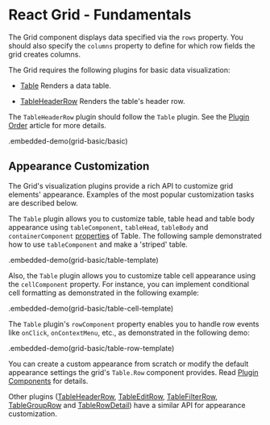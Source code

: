 # React Grid - Fundamentals

The Grid component displays data specified via the `rows` property. You should also specify the `columns` property to define for which row fields the grid creates columns.

The Grid requires the following plugins for basic data visualization:

- [Table](../reference/table.md)
  Renders a data table.

- [TableHeaderRow](../reference/table-header-row.md)
  Renders the table's header row.

The `TableHeaderRow` plugin should follow the `Table` plugin. See the [Plugin Order](plugin-overview.md#plugin-order) article for more details.

.embedded-demo(grid-basic/basic)

## Appearance Customization

The Grid's visualization plugins provide a rich API to customize grid elements' appearance. Examples of the most popular customization tasks are described below.

The `Table` plugin allows you to customize table, table head and table body appearance using `tableComponent`, `tableHead`, `tableBody` and `containerComponent` [properties](../reference/table.md/#properties) of Table. The following sample demonstrated how to use `tableComponent` and make a 'striped' table.

.embedded-demo(grid-basic/table-template)

Also, the `Table` plugin allows you to customize table cell appearance using the `cellComponent` property. For instance, you can implement conditional cell formatting as demonstrated in the following example:

.embedded-demo(grid-basic/table-cell-template)

The `Table` plugin's `rowComponent` property enables you to handle row events like `onClick`, `onContextMenu`, etc., as demonstrated in the following demo:

.embedded-demo(grid-basic/table-row-template)

You can create a custom appearance from scratch or modify the default appearance settings the grid's `Table.Row` component provides. Read [Plugin Components](../reference/table.md#plugin-components) for details.

Other plugins ([TableHeaderRow](../reference/table-header-row.md), [TableEditRow](../reference/table-edit-row.md), [TableFilterRow](../reference/table-filter-row.md), [TableGroupRow](../reference/table-group-row.md) and [TableRowDetail](../reference/table-row-detail.md)) have a similar API for appearance customization.
